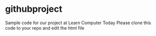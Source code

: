 # githubproject
Sample code for our project at Learn Computer Today
Please clone this code to your repo and edit the html file
